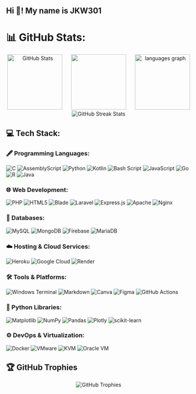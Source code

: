 <h2 align="left">Hi 👋! My name is JKW301</h2>

# 📊 GitHub Stats: 

<div align="center">
  <img src="https://github-readme-stats.vercel.app/api?username=jkw301&theme=dark&hide_border=false&include_all_commits=false&count_private=false&title_color=ff69b4&icon_color=ff69b4&text_color=ffffff&bg_color=000000" height="150" alt="GitHub Stats" />
  <img height="150" src="https://media1.tenor.com/m/uqz_oXiz8usAAAAC/pedro-pascal.gif" style="margin-left: 20px; margin-right: 20px;" />
  <img src="https://github-readme-stats.vercel.app/api/top-langs?username=jkw301&locale=en&hide_title=false&layout=compact&card_width=320&langs_count=7&theme=dracula&hide_border=false&hide=hack,makefile,pug,jupyter%20notebook,javascript,html,css,scss,php,blade" height="150" alt="languages graph" />
</div>

<div align="center">
  <img src="https://github-readme-streak-stats.herokuapp.com/?user=jkw301&theme=dark&hide_border=false" alt="GitHub Streak Stats" />
</div>
<h2>💻 Tech Stack:</h2>
<div align="left">

  <!-- Languages -->
  <h3>🖋️ Programming Languages:</h3>
  <img src="https://img.shields.io/badge/c-%2300599C.svg?style=for-the-badge&logo=c&logoColor=white" alt="C" />
  <img src="https://img.shields.io/badge/assembly%20script-%23000000.svg?style=for-the-badge&logo=assemblyscript&logoColor=white" alt="AssemblyScript" />
  <img src="https://img.shields.io/badge/python-3670A0?style=for-the-badge&logo=python&logoColor=ffdd54" alt="Python" />
  <img src="https://img.shields.io/badge/kotlin-%237F52FF.svg?style=for-the-badge&logo=kotlin&logoColor=white" alt="Kotlin" />
  <img src="https://img.shields.io/badge/bash_script-%23121011.svg?style=for-the-badge&logo=gnu-bash&logoColor=white" alt="Bash Script" />
  <img src="https://img.shields.io/badge/javascript-%23323330.svg?style=for-the-badge&logo=javascript&logoColor=%23F7DF1E" alt="JavaScript" />
  <img src="https://img.shields.io/badge/go-%2300ADD8.svg?style=for-the-badge&logo=go&logoColor=white" alt="Go" />
  <img src="https://img.shields.io/badge/r-%23276DC3.svg?style=for-the-badge&logo=r&logoColor=white" alt="R" />
  <img src="https://img.shields.io/badge/java-%23ED8B00.svg?style=for-the-badge&logo=openjdk&logoColor=white" alt="Java" />


  <!-- Web Development -->
  <h3>🌐 Web Development:</h3>
  <img src="https://img.shields.io/badge/php-%23777BB4.svg?style=for-the-badge&logo=php&logoColor=white" alt="PHP" />
  <img src="https://img.shields.io/badge/html5-%23E34F26.svg?style=for-the-badge&logo=html5&logoColor=white" alt="HTML5" />
  <img src="https://img.shields.io/badge/blade-%23F55247.svg?style=for-the-badge&logo=laravel&logoColor=white" alt="Blade" />

  <img src="https://img.shields.io/badge/laravel-%23FF2D20.svg?style=for-the-badge&logo=laravel&logoColor=white" alt="Laravel" />
  <img src="https://img.shields.io/badge/express.js-%23404d59.svg?style=for-the-badge&logo=express&logoColor=%2361DAFB" alt="Express.js" />
  <img src="https://img.shields.io/badge/apache-%23D42029.svg?style=for-the-badge&logo=apache&logoColor=white" alt="Apache" />
  <img src="https://img.shields.io/badge/nginx-%23009639.svg?style=for-the-badge&logo=nginx&logoColor=white" alt="Nginx" />

  <!-- Databases -->
  <h3>💾 Databases:</h3>
  <img src="https://img.shields.io/badge/mysql-4479A1.svg?style=for-the-badge&logo=mysql&logoColor=white" alt="MySQL" />
  <img src="https://img.shields.io/badge/MongoDB-%234ea94b.svg?style=for-the-badge&logo=mongodb&logoColor=white" alt="MongoDB" />
  <img src="https://img.shields.io/badge/firebase-a08021?style=for-the-badge&logo=firebase&logoColor=ffcd34" alt="Firebase" />
  <img src="https://img.shields.io/badge/MariaDB-003545?style=for-the-badge&logo=mariadb&logoColor=white" alt="MariaDB" />

  <!-- Hosting & Cloud -->
  <h3>☁️ Hosting & Cloud Services:</h3>
  <img src="https://img.shields.io/badge/heroku-%23430098.svg?style=for-the-badge&logo=heroku&logoColor=white" alt="Heroku" />
  <img src="https://img.shields.io/badge/GoogleCloud-%234285F4.svg?style=for-the-badge&logo=google-cloud&logoColor=white" alt="Google Cloud" />
  <img src="https://img.shields.io/badge/Render-%46E3B7.svg?style=for-the-badge&logo=render&logoColor=white" alt="Render" />

  <!-- Tools & Platforms -->
  <h3>🛠️ Tools & Platforms:</h3>
  <img src="https://img.shields.io/badge/Windows%20Terminal-%234D4D4D.svg?style=for-the-badge&logo=windows-terminal&logoColor=white" alt="Windows Terminal" />
  <img src="https://img.shields.io/badge/markdown-%23000000.svg?style=for-the-badge&logo=markdown&logoColor=white" alt="Markdown" />
  <img src="https://img.shields.io/badge/Canva-%2300C4CC.svg?style=for-the-badge&logo=Canva&logoColor=white" alt="Canva" />
  <img src="https://img.shields.io/badge/figma-%23F24E1E.svg?style=for-the-badge&logo=figma&logoColor=white" alt="Figma" />
  <img src="https://img.shields.io/badge/github%20actions-%232671E5.svg?style=for-the-badge&logo=githubactions&logoColor=white" alt="GitHub Actions" />

  <!-- Python Libraries -->
  <h3>🐍 Python Libraries:</h3>
  <img src="https://img.shields.io/badge/Matplotlib-%23ffffff.svg?style=for-the-badge&logo=Matplotlib&logoColor=black" alt="Matplotlib" />
  <img src="https://img.shields.io/badge/numpy-%23013243.svg?style=for-the-badge&logo=numpy&logoColor=white" alt="NumPy" />
  <img src="https://img.shields.io/badge/pandas-%23150458.svg?style=for-the-badge&logo=pandas&logoColor=white" alt="Pandas" />
  <img src="https://img.shields.io/badge/Plotly-%233F4F75.svg?style=for-the-badge&logo=plotly&logoColor=white" alt="Plotly" />
  <img src="https://img.shields.io/badge/scikit--learn-%23F7931E.svg?style=for-the-badge&logo=scikit-learn&logoColor=white" alt="scikit-learn" />

  <!-- DevOps & Containers -->
  <h3>⚙️ DevOps & Virtualization:</h3>
  <img src="https://img.shields.io/badge/docker-%230db7ed.svg?style=for-the-badge&logo=docker&logoColor=white" alt="Docker" />
  <img src="https://img.shields.io/badge/VMware-%230078D6.svg?style=for-the-badge&logo=vmware&logoColor=white" alt="VMware" />
<img src="https://img.shields.io/badge/KVM-%23A80000.svg?style=for-the-badge&logo=linux&logoColor=white" alt="KVM" />
<img src="https://img.shields.io/badge/Oracle%20VM-%23F80000.svg?style=for-the-badge&logo=oracle&logoColor=white" alt="Oracle VM" />

</div>


  <h2>🏆 GitHub Trophies</h2>

<div align="center">
  <img src="https://github-profile-trophy.vercel.app/?username=jkw301&theme=gruvbox&no-frame=false&no-bg=false&margin-w=4" alt="GitHub Trophies" />
</div>

